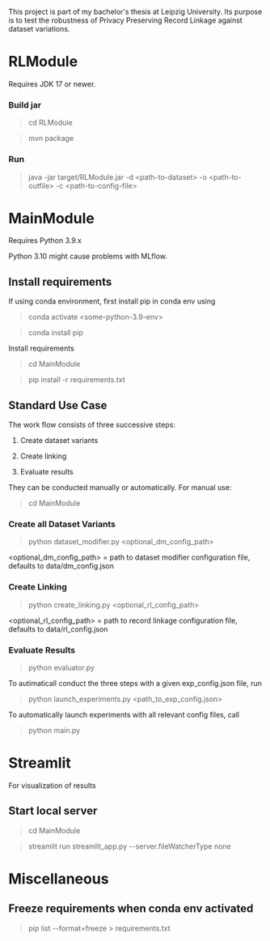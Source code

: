 This project is part of my bachelor's thesis at Leipzig University.
Its purpose is to test the robustness of Privacy Preserving Record Linkage against dataset variations.

# RLModule

Requires JDK 17 or newer.

### Build jar
> cd RLModule

> mvn package

### Run
> java -jar target/RLModule.jar -d \<path-to-dataset\> -o \<path-to-outfile\> -c \<path-to-config-file\>

# MainModule

Requires Python 3.9.x

Python 3.10 might cause problems with MLflow.

## Install requirements

If using conda environment, first install pip in conda env using

> conda activate \<some-python-3.9-env\>

> conda install pip

Install requirements

> cd MainModule

> pip install -r requirements.txt

## Standard Use Case

The work flow consists of three successive steps:

1. Create dataset variants

2. Create linking

3. Evaluate results

They can be conducted manually or automatically. For manual use:

> cd MainModule

### Create all Dataset Variants

> python dataset_modifier.py \<optional_dm_config_path\>

<optional_dm_config_path> = path to dataset modifier configuration file, defaults to data/dm_config.json

### Create Linking

> python create_linking.py \<optional_rl_config_path\>

\<optional_rl_config_path\> = path to record linkage configuration file, defaults to data/rl_config.json

### Evaluate Results

> python evaluator.py

To autimaticall conduct the three steps with a given exp_config.json file, run

> python launch_experiments.py \<path_to_exp_config.json\>

To automatically launch experiments with all relevant config files, call

> python main.py

# Streamlit

For visualization of results

## Start local server

> cd MainModule

> streamlit run streamlit_app.py --server.fileWatcherType none

# Miscellaneous

## Freeze requirements when conda env activated

> pip list --format=freeze \> requirements.txt
